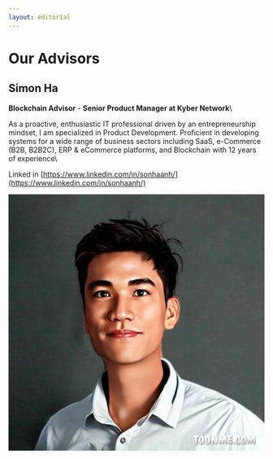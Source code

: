 ```yaml
---
layout: editorial
---
```


# Our Advisors

## **Simon Ha**&#x20;

**Blockchain Advisor** - **Senior Product Manager at Kyber Network**\


As a proactive, enthusiastic IT professional driven by an entrepreneurship mindset, I am specialized in Product Development. Proficient in developing systems for a wide range of business sectors including SaaS, e-Commerce (B2B, B2B2C), ERP & eCommerce platforms, and Blockchain with 12 years of experience\


Linked in [https://www.linkedin.com/in/sonhaanh/](https://www.linkedin.com/in/sonhaanh/)

![](<../.gitbook/assets/image (5).png>)

